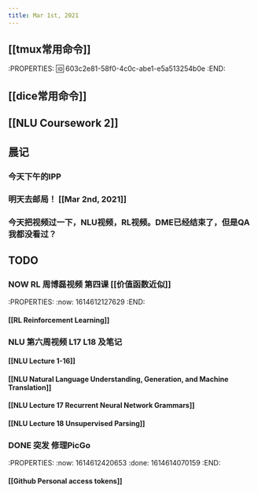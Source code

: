 ```yaml
---
title: Mar 1st, 2021
---
```


## [[tmux常用命令]]
:PROPERTIES:
:id: 603c2e81-58f0-4c0c-abe1-e5a513254b0e
:END:
## [[dice常用命令]]
## [[NLU Coursework 2]]
## 晨记
### 今天下午的IPP
### 明天去邮局！ [[Mar 2nd, 2021]]
### 今天把视频过一下，NLU视频，RL视频。DME已经结束了，但是QA我都没看过？
## TODO
### NOW RL 周博磊视频 第四课 [[价值函数近似]]
:PROPERTIES:
:now: 1614612127629
:END:
#### [[RL Reinforcement Learning]]
### NLU 第六周视频 L17 L18 及笔记
#### [[NLU Lecture 1-16]]
#### [[NLU Natural Language Understanding, Generation, and Machine Translation]]
#### [[NLU Lecture 17 Recurrent Neural Network Grammars]]
#### [[NLU Lecture 18 Unsupervised Parsing]]
### DONE 突发 修理PicGo
:PROPERTIES:
:now: 1614612420653
:done: 1614614070159
:END:
#### [[Github Personal access tokens]]
###
